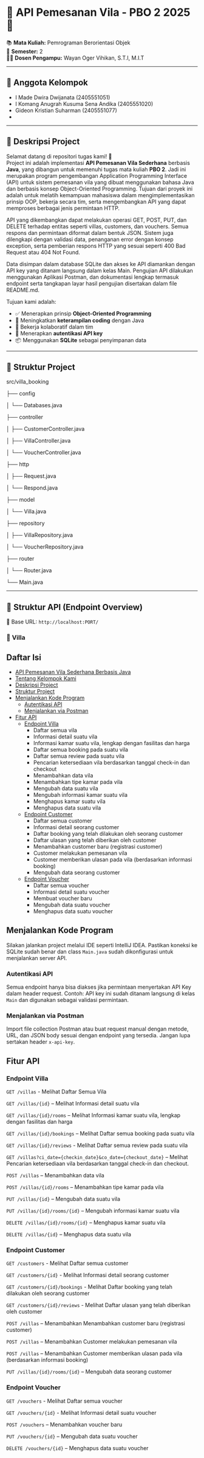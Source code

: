 # 🌴 API Pemesanan Vila - PBO 2 2025 🌴

📚 **Mata Kuliah:** Pemrograman Berorientasi Objek  
📆 **Semester:** 2  
👨‍🏫 **Dosen Pengampu:** Wayan Oger Vihikan, S.T.I, M.I.T  

---

## 👥 Anggota Kelompok
- I Made Dwira Dwijanata              (2405551051)
- I Komang Anugrah Kusuma Sena Andika (2405551020)
- Gideon Kristian Suharman            (2405551077)
-

---

## 📌 Deskripsi Project

Selamat datang di repositori tugas kami! 🎉  
Project ini adalah implementasi **API Pemesanan Vila Sederhana** berbasis **Java**, yang dibangun untuk memenuhi tugas mata kuliah **PBO 2**. Jadi ini merupakan program pengembangan Application Programming Interface (API) untuk sistem pemesanan vila yang dibuat menggunakan bahasa Java dan berbasis konsep Object-Oriented Programming. Tujuan dari proyek ini adalah untuk melatih kemampuan mahasiswa dalam mengimplementasikan prinsip OOP, bekerja secara tim, serta mengembangkan API yang dapat memproses berbagai jenis permintaan HTTP.

API yang dikembangkan dapat melakukan operasi GET, POST, PUT, dan DELETE terhadap entitas seperti villas, customers, dan vouchers. Semua respons dan permintaan diformat dalam bentuk JSON. Sistem juga dilengkapi dengan validasi data, penanganan error dengan konsep exception, serta pemberian respons HTTP yang sesuai seperti 400 Bad Request atau 404 Not Found.

Data disimpan dalam database SQLite dan akses ke API diamankan dengan API key yang ditanam langsung dalam kelas Main. Pengujian API dilakukan menggunakan Aplikasi Postman, dan dokumentasi lengkap termasuk endpoint serta tangkapan layar hasil pengujian disertakan dalam file README.md.

Tujuan kami adalah:
- ✅ Menerapkan prinsip **Object-Oriented Programming**
- 🧠 Meningkatkan **keterampilan coding** dengan Java
- 🤝 Bekerja kolaboratif dalam tim
- 🔐 Menerapkan **autentikasi API key**
- 📦 Menggunakan **SQLite** sebagai penyimpanan data

---

## 📁 Struktur Project
src/villa_booking

├── config

│ └── Databases.java

├── controller

│ ├── CustomerController.java

│ ├── VillaController.java

│ └── VoucherController.java

├── http

│ ├── Request.java

│ └── Respond.java

├── model

│ └── Villa.java

├── repository

│ ├── VillaRepository.java

│ └── VoucherRepository.java

├── router

│ └── Router.java

└── Main.java

---

## 🧱 Struktur API (Endpoint Overview)

📍 Base URL: `http://localhost:PORT/`

### 🏡 **Villa**

## Daftar Isi
- [API Pemesanan Vila Sederhana Berbasis Java](#-api-pemesanan-vila---pbo-2-2025-)
- [Tentang Kelompok Kami](#-anggota-kelompok)
- [Deskripsi Project](#-deskripsi-project)
- [Struktur Project](#-struktur-project)  
- [Menjalankan Kode Program](#menjalankan-kode-program)
  - [Autentikasi API](#autentikasi-api)
  - [Menjalankan via Postman](#menjalankan-via-postman)
- [Fitur API](#fitur-api)
  - [Endpoint Villa](#endpoint-villa)
    - Daftar semua vila
    - Informasi detail suatu vila
    - Informasi kamar suatu vila, lengkap dengan fasilitas dan harga
    - Daftar semua booking pada suatu vila
    - Daftar semua review pada suatu vila
    - Pencarian ketersediaan vila berdasarkan tanggal check-in dan checkout
    - Menambahkan data vila
    - Menambahkan tipe kamar pada vila
    - Mengubah data suatu vila
    - Mengubah informasi kamar suatu vila
    - Menghapus kamar suatu vila
    - Menghapus data suatu vila
  - [Endpoint Customer](#endpoint-customer)
    - Daftar semua customer
    - Informasi detail seorang customer
    - Daftar booking yang telah dilakukan oleh seorang customer
    - Daftar ulasan yang telah diberikan oleh customer
    - Menambahkan customer baru (registrasi customer)
    - Customer melakukan pemesanan vila
    - Customer memberikan ulasan pada vila (berdasarkan informasi booking)
    - Mengubah data seorang customer
  - [Endpoint Voucher](#endpoint-voucher)
    - Daftar semua voucher
    - Informasi detail suatu voucher
    - Membuat voucher baru
    - Mengubah data suatu voucher
    - Menghapus data suatu voucher


## Menjalankan Kode Program
Silakan jalankan project melalui IDE seperti IntelliJ IDEA. Pastikan koneksi ke SQLite sudah benar dan class `Main.java` sudah dikonfigurasi untuk menjalankan server API.

### Autentikasi API
Semua endpoint hanya bisa diakses jika permintaan menyertakan API Key dalam header request. Contoh:
API key ini sudah ditanam langsung di kelas `Main` dan digunakan sebagai validasi permintaan.

### Menjalankan via Postman
Import file collection Postman atau buat request manual dengan metode, URL, dan JSON body sesuai dengan endpoint yang tersedia. Jangan lupa sertakan header `x-api-key`.

## Fitur API

### Endpoint Villa

`GET /villas` - Melihat Daftar Semua Vila 

`GET /villas/{id}` – Melihat Informasi detail suatu vila

`GET /villas/{id}/rooms` – Melihat Informasi kamar suatu vila, lengkap dengan fasilitas dan harga

`GET /villas/{id}/bookings` – Melihat Daftar semua booking pada suatu vila

`GET /villas/{id}/reviews` - Melihat Daftar semua review pada suatu vila

`GET /villas?ci_date={checkin_date}&co_date={checkout_date}` – Melihat Pencarian ketersediaan vila berdasarkan tanggal check-in dan 
checkout.

`POST /villas` – Menambahkan data vila  

`POST /villas/{id}/rooms` – Menambahkan tipe kamar pada vila 

`PUT /villas/{id}` – Mengubah data suatu vila 

`PUT /villas/{id}/rooms/{id}` – Mengubah informasi kamar suatu vila 

`DELETE /villas/{id}/rooms/{id}` – Menghapus kamar suatu vila 

`DELETE /villas/{id}` – Menghapus data suatu vila 

### Endpoint Customer

`GET /customers` - Melihat Daftar semua customer 

`GET /customers/{id}` - Melihat Informasi detail seorang customer 

`GET /customers/{id}/bookings` - Melihat Daftar booking yang telah dilakukan oleh seorang customer 

`GET /customers/{id}/reviews` - Melihat Daftar ulasan yang telah diberikan oleh customer 

`POST /villas` – Menambahkan Menambahkan customer baru (registrasi customer) 

`POST /villas` – Menambahkan Customer melakukan pemesanan vila

`POST /villas` – Menambahkan Customer memberikan ulasan pada vila (berdasarkan informasi booking)

`PUT /villas/{id}/rooms/{id}` – Mengubah data seorang customer 

### Endpoint Voucher

`GET /vouchers` - Melihat Daftar semua voucher  

`GET /vouchers/{id}` - Melihat Informasi detail suatu voucher 

`POST /vouchers` – Menambahkan voucher baru

`PUT /vouchers/{id}` – Mengubah data suatu voucher 

`DELETE /vouchers/{id}` – Menghapus data suatu voucher
